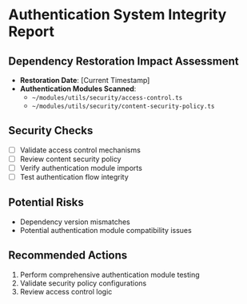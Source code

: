 # Authentication System Integrity Report

## Dependency Restoration Impact Assessment
- **Restoration Date**: [Current Timestamp]
- **Authentication Modules Scanned**: 
  - `~/modules/utils/security/access-control.ts`
  - `~/modules/utils/security/content-security-policy.ts`

## Security Checks
- [ ] Validate access control mechanisms
- [ ] Review content security policy
- [ ] Verify authentication module imports
- [ ] Test authentication flow integrity

## Potential Risks
- Dependency version mismatches
- Potential authentication module compatibility issues

## Recommended Actions
1. Perform comprehensive authentication module testing
2. Validate security policy configurations
3. Review access control logic
